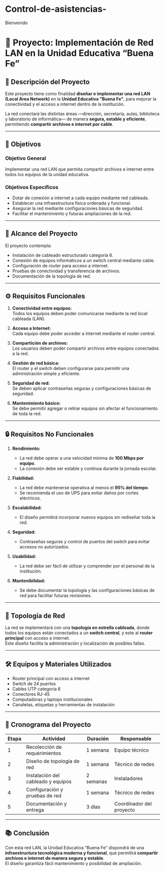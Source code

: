 # Control-de-asistencias-
Bienvenido 


# 📘 Proyecto: Implementación de Red LAN en la Unidad Educativa “Buena Fe”

## 📖 Descripción del Proyecto

Este proyecto tiene como finalidad **diseñar e implementar una red LAN (Local Area Network)** en la **Unidad Educativa “Buena Fe”**, para mejorar la conectividad y el acceso a internet dentro de la institución.  

La red conectará las distintas áreas —dirección, secretaría, aulas, biblioteca y laboratorio de informática— de manera **segura, estable y eficiente**, permitiendo **compartir archivos e internet por cable**.

---

## 🎯 Objetivos

### Objetivo General
Implementar una red LAN que permita compartir archivos e internet entre todos los equipos de la unidad educativa.

### Objetivos Específicos
- Dotar de conexión a internet a cada equipo mediante red cableada.  
- Establecer una infraestructura física ordenada y funcional.  
- Asegurar la red mediante configuraciones básicas de seguridad.  
- Facilitar el mantenimiento y futuras ampliaciones de la red.  

---

## 🧩 Alcance del Proyecto

El proyecto contempla:  
- Instalación de cableado estructurado categoría 6.  
- Conexión de equipos informáticos a un switch central mediante cable.  
- Configuración de router para acceso a internet.  
- Pruebas de conectividad y transferencia de archivos.  
- Documentación de la topología de red.

---

## ⚙️ Requisitos Funcionales

1. **Conectividad entre equipos:**  
   Todos los equipos deben poder comunicarse mediante la red local cableada (LAN).  

2. **Acceso a Internet:**  
   Cada equipo debe poder acceder a internet mediante el router central.  

3. **Compartición de archivos:**  
   Los usuarios deben poder compartir archivos entre equipos conectados a la red.  

4. **Gestión de red básica:**  
   El router y el switch deben configurarse para permitir una administración simple y eficiente.  

5. **Seguridad de red:**  
   Se deben aplicar contraseñas seguras y configuraciones básicas de seguridad.  

6. **Mantenimiento básico:**  
   Se debe permitir agregar o retirar equipos sin afectar el funcionamiento de toda la red.  

---

## 🔒 Requisitos No Funcionales

1. **Rendimiento:**  
   - La red debe operar a una velocidad mínima de **100 Mbps por equipo**.  
   - La conexión debe ser estable y continua durante la jornada escolar.  

2. **Fiabilidad:**  
   - La red debe mantenerse operativa al menos el **95% del tiempo**.  
   - Se recomienda el uso de UPS para evitar daños por cortes eléctricos.  

3. **Escalabilidad:**  
   - El diseño permitirá incorporar nuevos equipos sin rediseñar toda la red.  

4. **Seguridad:**  
   - Contraseñas seguras y control de puertos del switch para evitar accesos no autorizados.  

5. **Usabilidad:**  
   - La red debe ser fácil de utilizar y comprender por el personal de la institución.  

6. **Mantenibilidad:**  
   - Se debe documentar la topología y las configuraciones básicas de red para facilitar futuras revisiones.  

---

## 🧱 Topología de Red

La red se implementará con una **topología en estrella cableada**, donde todos los equipos están conectados a un **switch central**, y este al **router principal** con acceso a internet.  
Este diseño facilita la administración y localización de posibles fallas.

---

## 🛠️ Equipos y Materiales Utilizados

- Router principal con acceso a internet  
- Switch de 24 puertos  
- Cables UTP categoría 6  
- Conectores RJ-45  
- Computadoras y laptops institucionales  
- Canaletas, etiquetas y herramientas de instalación  

---

## 📅 Cronograma del Proyecto

| Etapa | Actividad | Duración | Responsable |
|--------|------------|-----------|--------------|
| 1 | Recolección de requerimientos | 1 semana | Equipo técnico |
| 2 | Diseño de topología de red | 1 semana | Técnico de redes |
| 3 | Instalación del cableado y equipos | 2 semanas | Instaladores |
| 4 | Configuración y pruebas de red | 1 semana | Técnico de redes |
| 5 | Documentación y entrega | 3 días | Coordinador del proyecto |

---

## 📚 Conclusión

Con esta red LAN, la Unidad Educativa “Buena Fe” dispondrá de una **infraestructura tecnológica moderna y funcional**, que permitirá **compartir archivos e internet de manera segura y estable**.  
El diseño garantiza fácil mantenimiento y posibilidad de ampliación.



